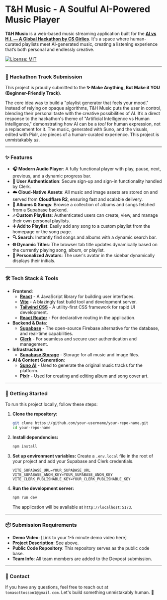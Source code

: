 # T&H Music - A Soulful AI-Powered Music Player

**T&H Music** is a web-based music streaming application built for the **[AI vs H.I. — A Global Hackathon by CS Girlies](https://cs-girlies.devpost.com/)**. It's a space where human-curated playlists meet AI-generated music, creating a listening experience that’s both personal and endlessly creative.

[![License: MIT](https://img.shields.io/badge/License-MIT-yellow.svg)](https://opensource.org/licenses/MIT)

---

### 🧠 Hackathon Track Submission

This project is proudly submitted to the **✨ Make Anything, But Make it YOU (Beginner-Friendly Track)**.

The core idea was to build a "playlist generator that feels your mood." Instead of relying on opaque algorithms, T&H Music puts the user in control, blending their personal taste with the creative possibilities of AI. It’s a direct response to the hackathon's theme of "Artificial Intelligence vs Human Intelligence," demonstrating how AI can be a *tool* for human expression, not a replacement for it. The music, generated with Suno, and the visuals, edited with Pixlr, are pieces of a human-curated experience. This project is unmistakably *us*.

---

### ✨ Features

*   **🎧 Modern Audio Player**: A fully functional player with play, pause, next, previous, and a dynamic progress bar.
*   **🔐 User Authentication**: Secure sign-up and sign-in functionality handled by Clerk.
*   **☁️ Cloud-Native Assets**: All music and image assets are stored on and served from **Cloudflare R2**, ensuring fast and scalable delivery.
*   **📀 Albums & Songs**: Browse a collection of albums and songs fetched from a Supabase backend.
*   **🎶 Custom Playlists**: Authenticated users can create, view, and manage their own personal playlists.
*   **➕ Add to Playlist**: Easily add any song to a custom playlist from the homepage or the song page.
*   **🔍 Search**: Instantly find songs and albums with a dynamic search bar.
*   **🌐 Dynamic Titles**: The browser tab title updates dynamically based on the currently playing song, album, or playlist.
*   **👤 Personalized Avatars**: The user's avatar in the sidebar dynamically displays their initials.

---

### 🛠️ Tech Stack & Tools

*   **Frontend**:
    *   [**React**](https://reactjs.org/) - A JavaScript library for building user interfaces.
    *   [**Vite**](https://vitejs.dev/) - A blazingly fast build tool and development server.
    *   [**Tailwind CSS**](https://tailwindcss.com/) - A utility-first CSS framework for rapid UI development.
    *   [**React Router**](https://reactrouter.com/) - For declarative routing in the application.
*   **Backend & Data**:
    *   [**Supabase**](https://supabase.io/) - The open-source Firebase alternative for the database, and real-time capabilities.
    *   [**Clerk**](https://clerk.com/) - For seamless and secure user authentication and management.
*   **Infrastructure**:
    *   [**Supabase Storage**](https://www.cloudflare.com/products/r2/) - Storage for all music and image files.
*   **AI & Content Generation**:
    *   [**Suno AI**](https://suno.com/) - Used to generate the original music tracks for the platform.
    *   [**Pixlr**](https://pixlr.com/) - Used for creating and editing album and song cover art.

---

### 🚀 Getting Started

To run this project locally, follow these steps:

1.  **Clone the repository:**
    ```bash
    git clone https://github.com/your-username/your-repo-name.git
    cd your-repo-name
    ```

2.  **Install dependencies:**
    ```bash
    npm install
    ```

3.  **Set up environment variables:**
    Create a `.env.local` file in the root of your project and add your Supabase and Clerk credentials.

    ```env
    VITE_SUPABASE_URL=YOUR_SUPABASE_URL
    VITE_SUPABASE_ANON_KEY=YOUR_SUPABASE_ANON_KEY
    VITE_CLERK_PUBLISHABLE_KEY=YOUR_CLERK_PUBLISHABLE_KEY
    ```

4.  **Run the development server:**
    ```bash
    npm run dev
    ```
    The application will be available at `http://localhost:5173`.

---

### 📦 Submission Requirements

*   **Demo Video**: [Link to your 1-5 minute demo video here]
*   **Project Description**: See above.
*   **Public Code Repository**: This repository serves as the public code base.
*   **Team Info**: All team members are added to the Devpost submission.

---

### 📧 Contact

If you have any questions, feel free to reach out at `tomasottosson1@gmail.com`. Let's build something unmistakably human. 🩷
